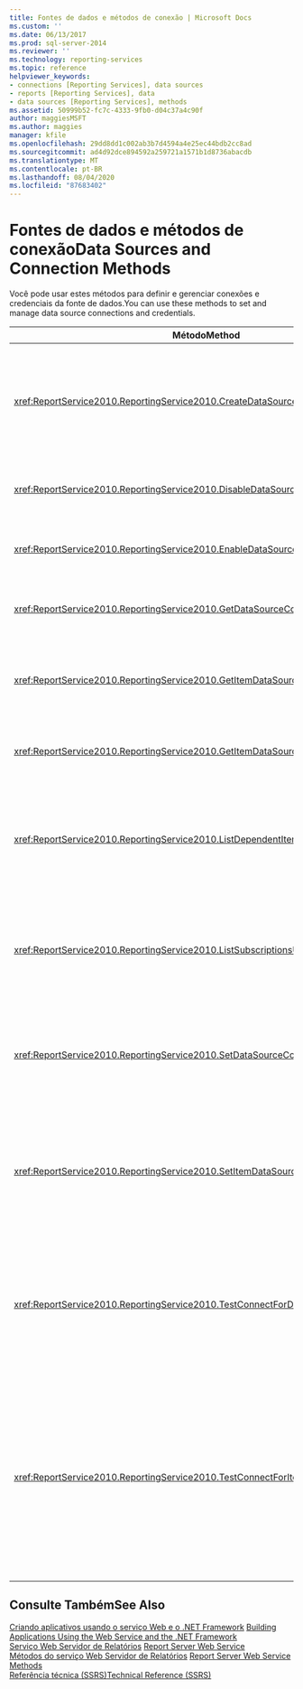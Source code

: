 ```yaml
---
title: Fontes de dados e métodos de conexão | Microsoft Docs
ms.custom: ''
ms.date: 06/13/2017
ms.prod: sql-server-2014
ms.reviewer: ''
ms.technology: reporting-services
ms.topic: reference
helpviewer_keywords:
- connections [Reporting Services], data sources
- reports [Reporting Services], data
- data sources [Reporting Services], methods
ms.assetid: 50999b52-fc7c-4333-9fb0-d04c37a4c90f
author: maggiesMSFT
ms.author: maggies
manager: kfile
ms.openlocfilehash: 29dd8dd1c002ab3b7d4594a4e25ec44bdb2cc8ad
ms.sourcegitcommit: ad4d92dce894592a259721a1571b1d8736abacdb
ms.translationtype: MT
ms.contentlocale: pt-BR
ms.lasthandoff: 08/04/2020
ms.locfileid: "87683402"
---
```

# <a name="data-sources-and-connection-methods"></a><span data-ttu-id="13ff2-102">Fontes de dados e métodos de conexão</span><span class="sxs-lookup"><span data-stu-id="13ff2-102">Data Sources and Connection Methods</span></span>
  <span data-ttu-id="13ff2-103">Você pode usar estes métodos para definir e gerenciar conexões e credenciais da fonte de dados.</span><span class="sxs-lookup"><span data-stu-id="13ff2-103">You can use these methods to set and manage data source connections and credentials.</span></span>  
  
|<span data-ttu-id="13ff2-104">Método</span><span class="sxs-lookup"><span data-stu-id="13ff2-104">Method</span></span>|<span data-ttu-id="13ff2-105">Ação</span><span class="sxs-lookup"><span data-stu-id="13ff2-105">Action</span></span>|  
|------------|------------|  
|<xref:ReportService2010.ReportingService2010.CreateDataSource%2A>|<span data-ttu-id="13ff2-106">Cria uma nova fonte de dados no banco de dados do servidor de relatório ou na biblioteca do SharePoint.</span><span class="sxs-lookup"><span data-stu-id="13ff2-106">Creates a new data source in the report server database or SharePoint library.</span></span>|  
|<xref:ReportService2010.ReportingService2010.DisableDataSource%2A>|<span data-ttu-id="13ff2-107">Desabilita uma fonte de dados que está habilitada.</span><span class="sxs-lookup"><span data-stu-id="13ff2-107">Disables a data source that is enabled.</span></span>|  
|<xref:ReportService2010.ReportingService2010.EnableDataSource%2A>|<span data-ttu-id="13ff2-108">Habilita uma fonte de dados que está desabilitada.</span><span class="sxs-lookup"><span data-stu-id="13ff2-108">Enables a data source that is disabled.</span></span>|  
|<xref:ReportService2010.ReportingService2010.GetDataSourceContents%2A>|<span data-ttu-id="13ff2-109">Retorna o conteúdo de uma fonte de dados.</span><span class="sxs-lookup"><span data-stu-id="13ff2-109">Returns the contents of a data source.</span></span>|  
|<xref:ReportService2010.ReportingService2010.GetItemDataSourcePrompts%2A>|<span data-ttu-id="13ff2-110">Obtém os avisos de fonte de dados de um item especificado.</span><span class="sxs-lookup"><span data-stu-id="13ff2-110">Gets the data source prompts for a specified item.</span></span>|  
|<xref:ReportService2010.ReportingService2010.GetItemDataSources%2A>|<span data-ttu-id="13ff2-111">Retorna as fontes de dados de um item no catálogo.</span><span class="sxs-lookup"><span data-stu-id="13ff2-111">Returns the data sources for an item in the catalog.</span></span>|  
|<xref:ReportService2010.ReportingService2010.ListDependentItems%2A>|<span data-ttu-id="13ff2-112">Retorna uma lista dos itens de catálogo que fazem referência a um item de catálogo especificado.</span><span class="sxs-lookup"><span data-stu-id="13ff2-112">Returns a list of catalog items that reference a specified catalog item.</span></span>|  
|<xref:ReportService2010.ReportingService2010.ListSubscriptionsUsingDataSource%2A>|<span data-ttu-id="13ff2-113">Retorna uma lista de assinaturas associadas a uma determinada fonte de dados.</span><span class="sxs-lookup"><span data-stu-id="13ff2-113">Returns a list of subscriptions that are associated with a given data source.</span></span>|  
|<xref:ReportService2010.ReportingService2010.SetDataSourceContents%2A>|<span data-ttu-id="13ff2-114">Define as propriedades da conexão associadas a uma fonte de dados.</span><span class="sxs-lookup"><span data-stu-id="13ff2-114">Sets the connection properties that are associated with a data source.</span></span>|  
|<xref:ReportService2010.ReportingService2010.SetItemDataSources%2A>|<span data-ttu-id="13ff2-115">Define as fontes de dados de um item em um banco de dados do servidor de relatório ou na biblioteca do SharePoint.</span><span class="sxs-lookup"><span data-stu-id="13ff2-115">Sets the data sources for an item in a report server database or SharePoint library.</span></span>|  
|<xref:ReportService2010.ReportingService2010.TestConnectForDataSourceDefinition%2A>|<span data-ttu-id="13ff2-116">Testa a conexão de uma fonte de dados.</span><span class="sxs-lookup"><span data-stu-id="13ff2-116">Tests the connection for a data source.</span></span> <span data-ttu-id="13ff2-117">Esse método oferece suporte aos testes diretos da fonte de dados.</span><span class="sxs-lookup"><span data-stu-id="13ff2-117">This method supports the direct testing of the data source.</span></span>|  
|<xref:ReportService2010.ReportingService2010.TestConnectForItemDataSource%2A>|<span data-ttu-id="13ff2-118">Testa a conexão de uma fonte de dados.</span><span class="sxs-lookup"><span data-stu-id="13ff2-118">Tests the connection for a data source.</span></span> <span data-ttu-id="13ff2-119">Esse método dá suporte aos testes de fontes de dados publicadas usadas por relatórios ou modelos e fontes de dados compartilhadas.</span><span class="sxs-lookup"><span data-stu-id="13ff2-119">This method supports the testing of published data sources that are used by reports or models and shared data sources.</span></span>|  
  
## <a name="see-also"></a><span data-ttu-id="13ff2-120">Consulte Também</span><span class="sxs-lookup"><span data-stu-id="13ff2-120">See Also</span></span>  
 <span data-ttu-id="13ff2-121">[Criando aplicativos usando o serviço Web e o .NET Framework](../net-framework/building-applications-using-the-web-service-and-the-net-framework.md) </span><span class="sxs-lookup"><span data-stu-id="13ff2-121">[Building Applications Using the Web Service and the .NET Framework](../net-framework/building-applications-using-the-web-service-and-the-net-framework.md) </span></span>  
 <span data-ttu-id="13ff2-122">[Serviço Web Servidor de Relatórios](../report-server-web-service.md) </span><span class="sxs-lookup"><span data-stu-id="13ff2-122">[Report Server Web Service](../report-server-web-service.md) </span></span>  
 <span data-ttu-id="13ff2-123">[Métodos do serviço Web Servidor de Relatórios](report-server-web-service-methods.md) </span><span class="sxs-lookup"><span data-stu-id="13ff2-123">[Report Server Web Service Methods](report-server-web-service-methods.md) </span></span>  
 [<span data-ttu-id="13ff2-124">Referência técnica &#40;SSRS&#41;</span><span class="sxs-lookup"><span data-stu-id="13ff2-124">Technical Reference &#40;SSRS&#41;</span></span>](../../technical-reference-ssrs.md)  
  
  

